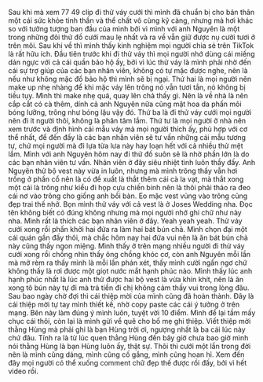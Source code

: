 Sau khi mà xem 77 49 clip đi thử váy cưới thì mình đã chuẩn bị cho bản thân một cái sức khỏe tinh thần và thể chất vô cùng kỹ càng, nhưng mà hơi khác so với tưởng tượng ban đầu của mình bởi vì mình với anh Nguyên là một trong những đôi thử đồ cưới mau lẹ nhất và ra về vẫn giữ được nụ cười tươi ở trên môi. Sau khi về thì mình thấy kinh nghiệm mọi người chia sẻ trên TikTok là rất hữu ích. Đầu tiên trước khi đi thử váy thì mọi người nhớ dùng cái miếng dán ngực với cả cái quần bảo hộ ấy, bởi vì lúc thử váy là mình phải nhờ đến cái sự trợ giúp của các bạn nhân viên, không có tự mặc được nghe, nên là nếu như không mặc đồ bảo hộ thì mình sẽ bị ngại. Thứ hai là mọi người nên make up nhẹ nhàng để khi mặc váy lên trông nó vẫn tươi tắn, nó không bị tiều tụy. Mình thì make nhẹ quá, quay lên chả thấy gì. Nên là về nhà là nên cắp cắt có cà thêm, dính cả anh Nguyên nữa cũng mặt hoa da phấn môi bóng lưỡng, trông như bóng lậu vậy đó. Thứ ba là đi thử váy cưới mọi người nên đi ít người thôi, không là phân tâm lắm. Thứ tư là mọi người ở nhà nên xem trước và định hình cái mẫu váy mà mọi người thích ấy, phù hợp với cơ thể nhất, để đến đấy là các bạn nhân viên sẽ tư vấn những cái mẫu tương tự, chứ mọi người mà đi lựa từa lưa này hay loạn hết với cả nhiều thử mệt lắm. Mình với anh Nguyên hôm nay đi thử đồ suôn sẻ là nhờ phần lớn là do các bạn nhân viên tư vấn. Nhân viên ở đây siêu nhiệt tình luôn thầy đấy. Anh Nguyên thử bộ vest này vừa in luôn, nhưng mà mình trông thấy vẫn hơi trống ở phần cổ nên là có đề xuất là thắt thêm cái cà la vạt, mà thắt xong một cái là trông như kiểu đi họp cựu chiến binh nên là thôi phải tháo ra đeo cái nơ vào trông cho giống anh bồi bàn. Eo mặc vest vủng vào trông cũng đẹp trai thế nhở. Bọn mình thử váy với cả vest là ở Joses Wedding nha. Đọc tên không biết có đúng không nhưng mà mọi người nhớ ghi chữ như này nha. Mình rất là thích các bạn nhân viên ở đây. Yeah yeah yeah. Thử váy cưới xong rồi phấn khởi hai đứa ra làm hai bát bún chả. Mình chọn đại một cái quán gần đấy thôi, mà chắc hôm nay hai đứa vui nên là ăn bát bún chả này cũng thấy ngon miệng. Mình thấy ở trên mạng nhiều người đi thử váy cưới xong rồi chồng nhìn thấy ông chồng khóc cơ, còn anh Nguyên mỗi lần mà mở rèm ra thấy mình là mỗi lần phán xét, thấy mình cười ngẩn ngơ chứ không thấy là rơi được một giọt nước mắt hạnh phúc nào. Mình thấy lúc anh hạnh phúc nhất là lúc anh thử được hai bộ vest là vừa khin khít, nên là ăn xong tô bún này tự đi mà trả tiền đi chị không cảm thấy vui trong lòng đâu. Sau bao ngày chờ đợi thì cái thiệp mời của mình cũng đã hoàn thành. Đây là cái thiệp mời tự tay mình thiết kế, nhờ copy paste các cái ý tưởng ở trên mạng. Bên này làm đúng ý mình luôn, tuyệt vời 10 điểm. Mình để lại tầm mấy chục cái thôi, còn lại là mình gửi về quê cho bố mẹ ghi thiệp. Viết thiệp mời thằng Hùng mà phải ghi là bạn Hùng trời ơi, ngượng nhất là ba cái lúc này chứ đâu. Tính ra là từ lúc quen thằng Hùng đến bây giờ chưa bao giờ mình nói thằng Hùng là bạn Hùng luôn ấy, thật sự. Thôi thì cưới một lần trong đời nên là mình cũng dáng, mình cũng cố gắng, mình cũng hoan hỉ. Xem đến đây mọi người có thể xuống comment chữ đẹp thế được rồi đấy, bởi vì hết video rồi.
